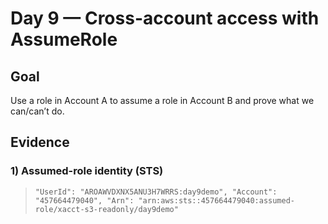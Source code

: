 # Day 9 — Cross-account access with AssumeRole

## Goal
Use a role in Account A to assume a role in Account B and prove what we can/can’t do.

## Evidence

### 1) Assumed-role identity (STS)
> `"UserId": "AROAWVDXNX5ANU3H7WRRS:day9demo",
    "Account": "457664479040",
    "Arn": "arn:aws:sts::457664479040:assumed-role/xacct-s3-readonly/day9demo"`

```json

